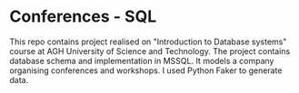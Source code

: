 # Conferences - SQL

This repo contains project realised on "Introduction to Database systems" course at AGH University of Science and Technology.
The project contains database schema and implementation in MSSQL. It models a company organising conferences and workshops.
I used Python Faker to generate data.
